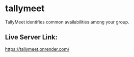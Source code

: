 # tallymeet
TallyMeet identifies common availabilities among your group.

## Live Server Link:
https://tallymeet.onrender.com/

